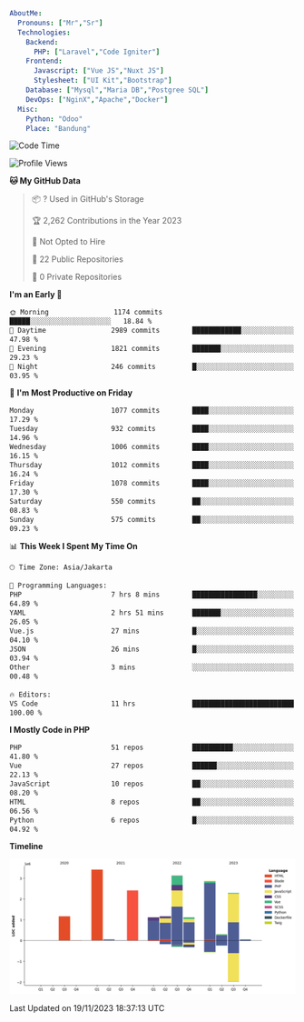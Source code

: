 ```yaml
AboutMe:
  Pronouns: ["Mr","Sr"]
  Technologies:
    Backend:
      PHP: ["Laravel","Code Igniter"]
    Frontend:
      Javascript: ["Vue JS","Nuxt JS"]
      Stylesheet: ["UI Kit","Bootstrap"]
    Database: ["Mysql","Maria DB","Postgree SQL"]
    DevOps: ["NginX","Apache","Docker"]
  Misc:
    Python: "Odoo"
    Place: "Bandung"
```

<!--START_SECTION:waka-->
![Code Time](http://img.shields.io/badge/Code%20Time-826%20hrs-blue)

![Profile Views](http://img.shields.io/badge/Profile%20Views-4-blue)

**🐱 My GitHub Data** 

> 📦 ? Used in GitHub's Storage 
 > 
> 🏆 2,262 Contributions in the Year 2023
 > 
> 🚫 Not Opted to Hire
 > 
> 📜 22 Public Repositories 
 > 
> 🔑 0 Private Repositories 
 > 
**I'm an Early 🐤** 

```text
🌞 Morning                1174 commits        █████░░░░░░░░░░░░░░░░░░░░   18.84 % 
🌆 Daytime                2989 commits        ████████████░░░░░░░░░░░░░   47.98 % 
🌃 Evening                1821 commits        ███████░░░░░░░░░░░░░░░░░░   29.23 % 
🌙 Night                  246 commits         █░░░░░░░░░░░░░░░░░░░░░░░░   03.95 % 
```
📅 **I'm Most Productive on Friday** 

```text
Monday                   1077 commits        ████░░░░░░░░░░░░░░░░░░░░░   17.29 % 
Tuesday                  932 commits         ████░░░░░░░░░░░░░░░░░░░░░   14.96 % 
Wednesday                1006 commits        ████░░░░░░░░░░░░░░░░░░░░░   16.15 % 
Thursday                 1012 commits        ████░░░░░░░░░░░░░░░░░░░░░   16.24 % 
Friday                   1078 commits        ████░░░░░░░░░░░░░░░░░░░░░   17.30 % 
Saturday                 550 commits         ██░░░░░░░░░░░░░░░░░░░░░░░   08.83 % 
Sunday                   575 commits         ██░░░░░░░░░░░░░░░░░░░░░░░   09.23 % 
```


📊 **This Week I Spent My Time On** 

```text
🕑︎ Time Zone: Asia/Jakarta

💬 Programming Languages: 
PHP                      7 hrs 8 mins        ████████████████░░░░░░░░░   64.89 % 
YAML                     2 hrs 51 mins       ███████░░░░░░░░░░░░░░░░░░   26.05 % 
Vue.js                   27 mins             █░░░░░░░░░░░░░░░░░░░░░░░░   04.10 % 
JSON                     26 mins             █░░░░░░░░░░░░░░░░░░░░░░░░   03.94 % 
Other                    3 mins              ░░░░░░░░░░░░░░░░░░░░░░░░░   00.48 % 

🔥 Editors: 
VS Code                  11 hrs              █████████████████████████   100.00 % 
```

**I Mostly Code in PHP** 

```text
PHP                      51 repos            ██████████░░░░░░░░░░░░░░░   41.80 % 
Vue                      27 repos            ██████░░░░░░░░░░░░░░░░░░░   22.13 % 
JavaScript               10 repos            ██░░░░░░░░░░░░░░░░░░░░░░░   08.20 % 
HTML                     8 repos             ██░░░░░░░░░░░░░░░░░░░░░░░   06.56 % 
Python                   6 repos             █░░░░░░░░░░░░░░░░░░░░░░░░   04.92 % 
```



**Timeline**

![Lines of Code chart](https://raw.githubusercontent.com/vheins/vheins/main/assets/bar_graph.png)


 Last Updated on 19/11/2023 18:37:13 UTC
<!--END_SECTION:waka-->
